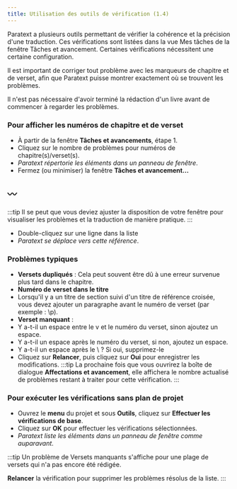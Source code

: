 ```yaml
---
title: Utilisation des outils de vérification (1.4)
---
```

Paratext a plusieurs outils permettant de vérifier la cohérence et la précision d'une traduction. Ces vérifications sont listées dans la vue Mes tâches de la fenêtre Tâches et avancement. Certaines vérifications nécessitent une certaine configuration.

Il est important de corriger tout problème avec les marqueurs de chapitre et de verset, afin que Paratext puisse montrer exactement où se trouvent les problèmes.

Il n'est pas nécessaire d'avoir terminé la rédaction d'un livre avant de commencer à regarder les problèmes.

### Pour afficher les numéros de chapitre et de verset

-   À partir de la fenêtre **Tâches et avancements**, étape 1.
-   Cliquez sur le nombre de problèmes pour numéros de chapitre(s)/verset(s).
   -  *Paratext répertorie les éléments dans un panneau de fenêtre*.  
-   Fermez (ou minimiser) la fenêtre **Tâches et avancement…**

〰️
-----


:::tip
Il se peut que vous deviez ajuster la disposition de votre fenêtre pour visualiser les problèmes et la traduction de manière pratique.
:::
-   Double-cliquez sur une ligne dans la liste  
   -  *Paratext se déplace vers cette référence*.

### Problèmes typiques

-   **Versets dupliqués** : Cela peut souvent être dû à une erreur survenue plus tard dans le chapitre.
-   **Numéro de verset dans le titre**
   -   Lorsqu'il y a un titre de section suivi d'un titre de référence croisée, vous devez ajouter un paragraphe avant le numéro de verset (par exemple : \\p).
-   **Verset manquant** :
   -   Y a-t-il un espace entre le v et le numéro du verset, sinon ajoutez un espace.
   -   Y a-t-il un espace après le numéro du verset, si non, ajoutez un espace.
   -   Y a-t-il un espace après le \\ ? Si oui, supprimez-le
 -   Cliquez sur **Relancer**, puis cliquez sur **Oui** pour enregistrer les modifications.
:::tip
La prochaine fois que vous ouvrirez la boîte de dialogue **Affectations et avancement**, elle affichera le nombre actualisé de problèmes restant à traiter pour cette vérification.
:::
### Pour exécuter les vérifications sans plan de projet

-   Ouvrez le **menu** du projet et sous **Outils**, cliquez sur **Effectuer les vérifications de base**.
-   Cliquez sur **OK** pour effectuer les vérifications sélectionnées.  
   -  *Paratext liste les éléments dans un panneau de fenêtre comme auparavant*.

:::tip
Un problème de Versets manquants s'affiche pour une plage de versets qui n'a pas encore été rédigée.

**Relancer** la vérification pour supprimer les problèmes résolus de la liste.
:::
